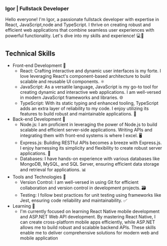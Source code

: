 ### Igor | Fullstack Developer

Hello everyone! I'm Igor, a passionate fullstack developer with expertise in React, JavaScript,node and TypeScript. I thrive on creating robust and efficient web applications that combine seamless user experiences with powerful functionality. Let's dive into my skills and experience! 💻🚀

## Technical Skills
- Front-end Development 📔
  - React: Crafting interactive and dynamic user interfaces is my forte. I love leveraging React's component-based architecture to build scalable and reusable UI components. ⚛️
  - JavaScript: As a versatile language, JavaScript is my go-to tool for creating dynamic and interactive web applications. I am well-versed in modern JavaScript frameworks and libraries. 🌐
  - TypeScript: With its static typing and enhanced tooling, TypeScript adds an extra layer of reliability to my code. I enjoy utilizing its features to build robust and maintainable applications. 🚀
 - Back-end Development 🔴
   - Node.js: I am proficient in leveraging the power of Node.js to build scalable and efficient server-side applications. Writing APIs and integrating them with front-end systems is where I excel. 🖥️
   - Express.js: Building RESTful APIs becomes a breeze with Express.js. I enjoy harnessing its simplicity and flexibility to create robust server applications. 🚀
   - Databases: I have hands-on experience with various databases like MongoDB, MySQL, and SQL Server, ensuring efficient data storage and retrieval for applications. 📊
- Tools and Technologies 🔨
  - Version Control: I am well-versed in using Git for efficient collaboration and version control in development projects. 🗃️
  - Testing: I follow best practices for unit testing using frameworks like Jest, ensuring code reliability and maintainability. ✅
 - Learning 📕
   - I'm currently focused on learning React Native mobile development and ASP.NET Web API development. By mastering React Native, I can create cross-platform mobile apps efficiently, while ASP.NET allows me to build robust and scalable backend APIs. These skills enable me to deliver comprehensive solutions for modern web and mobile application
  
<!--
**Salemlumos/Salemlumos** is a ✨ _special_ ✨ repository because its `README.md` (this file) appears on your GitHub profile.

Here are some ideas to get you started:

- 🔭 I’m currently working on ...
- 🌱 I’m currently learning ...
- 👯 I’m looking to collaborate on ...
- 🤔 I’m looking for help with ...
- 💬 Ask me about ...
- 📫 How to reach me: ...
- 😄 Pronouns: ...
- ⚡ Fun fact: ...
-->
